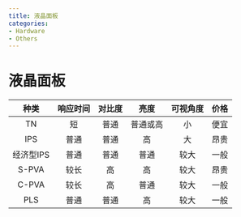 ```yaml
---
title: 液晶面板
categories:
- Hardware
- Others
---
```

# 液晶面板

| 种类     | 响应时间 | 对比度 | 亮度   | 可视角度 | 价格  |
|:------:|:----:|:---:|:----:|:----:|:---:|
| TN     | 短    | 普通  | 普通或高 | 小    | 便宜  |
| IPS    | 普通   | 普通  | 高    | 大    | 昂贵  |
| 经济型IPS | 普通   | 普通  | 普通   | 较大   | 一般  |
| S-PVA  | 较长   | 高   | 高    | 较大   | 昂贵  |
| C-PVA  | 较长   | 高   | 普通   | 较大   | 一般  |
| PLS    | 普通   | 普通  | 高    | 较大   | 一般  |


